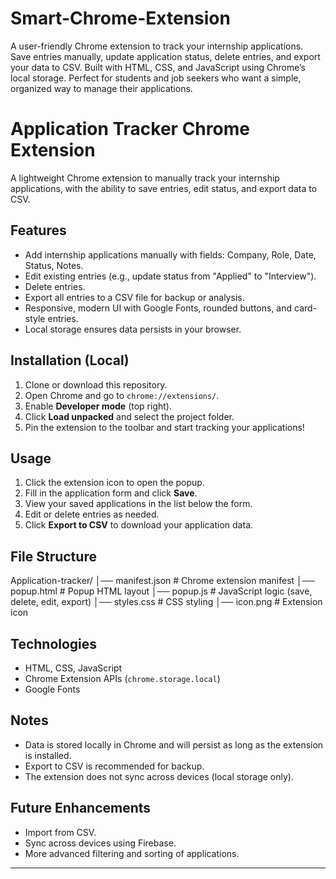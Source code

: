 # Smart-Chrome-Extension
A user-friendly Chrome extension to track your internship applications. Save entries manually, update application status, delete entries, and export your data to CSV. Built with HTML, CSS, and JavaScript using Chrome’s local storage. Perfect for students and job seekers who want a simple, organized way to manage their applications.

# Application Tracker Chrome Extension

A lightweight Chrome extension to manually track your internship applications, with the ability to save entries, edit status, and export data to CSV.

## Features
- Add internship applications manually with fields: Company, Role, Date, Status, Notes.
- Edit existing entries (e.g., update status from "Applied" to "Interview").
- Delete entries.
- Export all entries to a CSV file for backup or analysis.
- Responsive, modern UI with Google Fonts, rounded buttons, and card-style entries.
- Local storage ensures data persists in your browser.

## Installation (Local)
1. Clone or download this repository.
2. Open Chrome and go to `chrome://extensions/`.
3. Enable **Developer mode** (top right).
4. Click **Load unpacked** and select the project folder.
5. Pin the extension to the toolbar and start tracking your applications!

## Usage
1. Click the extension icon to open the popup.
2. Fill in the application form and click **Save**.
3. View your saved applications in the list below the form.
4. Edit or delete entries as needed.
5. Click **Export to CSV** to download your application data.

## File Structure
Application-tracker/
│── manifest.json # Chrome extension manifest
│── popup.html # Popup HTML layout
│── popup.js # JavaScript logic (save, delete, edit, export)
│── styles.css # CSS styling
│── icon.png # Extension icon

## Technologies
- HTML, CSS, JavaScript
- Chrome Extension APIs (`chrome.storage.local`)
- Google Fonts

## Notes
- Data is stored locally in Chrome and will persist as long as the extension is installed.
- Export to CSV is recommended for backup.
- The extension does not sync across devices (local storage only).

## Future Enhancements
- Import from CSV.
- Sync across devices using Firebase.
- More advanced filtering and sorting of applications.

---

